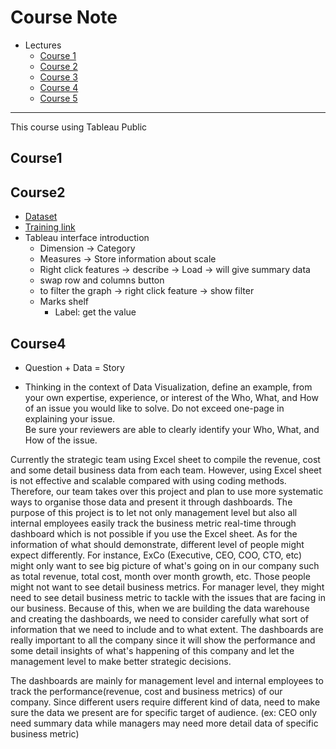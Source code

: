 # Course Note

* Lectures
  * [Course 1](#Course1)
  * [Course 2](#Course2)
  * [Course 3](#Course3)
  * [Course 4](#Course4)
  * [Course 5](#Course5)
--------------------------

This course using Tableau Public


## Course1

## Course2

* [Dataset](https://public.tableau.com/profile/govind.acharya#!/vizhome/Lesson1-4firstvisualizationdata/Sheet1)
* [Training link](https://public.tableau.com/en-us/s/resources)
* Tableau interface introduction
	* Dimension -> Category
	* Measures -> Store information about scale
	* Right click features -> describe -> Load -> will give summary data
	* swap row and columns button
	* to filter the graph -> right click feature -> show filter
	* Marks shelf
		* Label: get the value


## Course4

* Question + Data = Story

* Thinking in the context of Data Visualization, define an example, from your own expertise, experience, or interest of the Who, What, and How of an issue you would like to solve. Do not exceed one-page in explaining your issue. <br/>
Be sure your reviewers are able to clearly identify your Who, What, and How of the issue.

Currently the strategic team using Excel sheet to compile the revenue, cost and some detail business data from each team. However, using Excel sheet is not effective and scalable compared with using coding methods. Therefore, our team takes over this project and plan to use more systematic ways to organise those data and present it through dashboards. 
The purpose of this project is to let not only management level but also all internal employees easily track the business metric real-time through dashboard which is not possible if you use the Excel sheet. As for the information of what should demonstrate, different level of people might expect differently. For instance, ExCo (Executive, CEO, COO, CTO, etc) might only want to see big picture of what's going on in our company such as total revenue, total cost, month over month growth, etc. Those people might not want to see detail business metrics. For manager level, they might need to see detail business metric to tackle with the issues that are facing in our business. Because of this, when we are building the data warehouse and creating the dashboards, we need to consider carefully what sort of information that we need to include and to what extent. The dashboards are really important to all the company since it will show the performance and some detail insights of what's happening of this company and let the management level to make better strategic decisions.


The dashboards are mainly for management level and internal employees to track the performance(revenue, cost and business metrics) of our company. Since different users require different kind of data, need to make sure the data we present are for specific target of audience. (ex: CEO only need summary data while managers may need more detail data of specific business metric)











